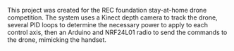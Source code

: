 This project was created for the REC foundation stay-at-home drone competition. 
The system uses a Kinect depth camera to track the drone, several PID loops to determine the necessary power to apply to each control axis, then an Arduino and NRF24L01 radio to send the commands to the drone, mimicking the handset.
